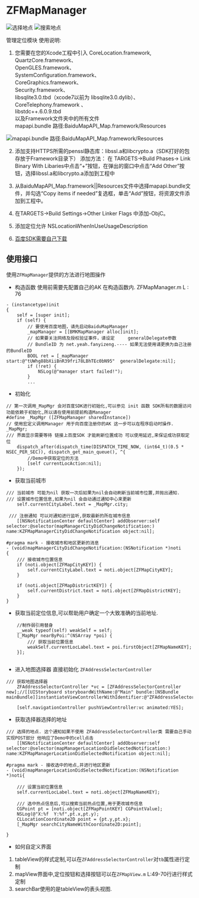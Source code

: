 

# ZFMapManager

![选择地点](http://ogrzc8ghg.bkt.clouddn.com/mapManager.gif)
![搜索地点](http://ogrzc8ghg.bkt.clouddn.com/sousuo.gif)

管理定位模块
使用说明:    
1. 您需要在您的Xcode工程中引入
                        CoreLocation.framework,   
                        QuartzCore.framework、   
                        OpenGLES.framework、   
                        SystemConfiguration.framework、   
                        CoreGraphics.framework、     
                        Security.framework、   
                        libsqlite3.0.tbd（xcode7以前为 libsqlite3.0.dylib）、   
                        CoreTelephony.framework 、   
                        libstdc++.6.0.9.tbd   
                        以及Framework文件夹中的所有文件     
                        mapapi.bundle 路径:BaiduMapAPI_Map.framework/Resources
 
![mapapi.bundle 路径:BaiduMapAPI_Map.framework/Resources](http://ogrzc8ghg.bkt.clouddn.com/%E5%B1%8F%E5%B9%95%E5%BF%AB%E7%85%A7%202017-02-19%20%E4%B8%8B%E5%8D%886.05.21.png)



2. 添加支持HTTPS所需的penssl静态库：libssl.a和libcrypto.a（SDK打好的包存放于Framework目录下）
 添加方法： 在 TARGETS->Build Phases-> Link Binary With Libaries中点击“+”按钮，在弹出的窗口中点击“Add Other”按钮，选择libssl.a和libcrypto.a添加到工程中
 
 
3. 从BaiduMapAPI_Map.framework||Resources文件中选择mapapi.bundle文件，并勾选“Copy items if needed”复选框，单击“Add”按钮，将资源文件添加到工程中。
 
 
 
4. 在TARGETS->Build Settings->Other Linker Flags 中添加-ObjC。
 
 
 
5. 添加定位允许 NSLocationWhenInUseUsageDescription


6. [百度SDK需要自己下载](http://mapopen-pub-iossdk.bj.bcebos.com/map/v3_2_1/all/BaiduMap_IOSSDK_v3.2.1_All.zip)


## 使用接口
使用`ZFMapManager`提供的方法进行地图操作

- 构造函数 使用前需要先配置自己的AK 在构造函数内. ZFMapManager.m  L : 76

```
- (instancetype)init
{
    self = [super init];
    if (self) {
        // 要使用百度地图，请先启动BaiduMapManager
        _mapManager = [[BMKMapManager alloc]init];
        // 如果要关注网络及授权验证事件，请设定     generalDelegate参数
        // BundleID 为 net.yeah.fanyizeng.---- 如果无法使用请更换为自己注册的BundleID
        BOOL ret = [_mapManager start:@"tUWhg88bXiiBnR39fri78LBhTEc0bN95"  generalDelegate:nil];
        if (!ret) {
            NSLog(@"manager start failed!");
        }
        ...
```

- 初始化
```
// 第一次调用_MapMgr 会对百度SDK进行初始化,可以参见 init 函数 SDK所有的数据访问功能依赖于初始化,所以请在使用前提前构造Manager
#define _MapMgr ([ZFMapManager sharedInstance])
// 使用宏定义调用Manager 用于向百度注册你的AK 这一步可以在程序启动时操作.
_MapMgr;
/// 界面显示需要等待 链接上百度SDK 才能刷新位置成功 可以使用延迟,来保证成功获取定位
    dispatch_after(dispatch_time(DISPATCH_TIME_NOW, (int64_t)(0.5 * NSEC_PER_SEC)), dispatch_get_main_queue(), ^{
        //Demo中获取定位的方法  
        [self currentLocAction:nil];
    });
```

- 获取当前城市

```
/// 当前城市 可能为nil 获取一次后如果为nil会自动刷新当前城市位置,并抛出通知. 
/// 设置城市位置信息,如果为nil 会自动通过通知中心来更新
    self.currentCityLabel.text = _MapMgr.city;

 /// 注册通知 可以对通知进行监听,获取最新的所在城市信息 
    [[NSNotificationCenter defaultCenter] addObserver:self selector:@selector(mapManagerCityDidChangeNotification:) name:KZFMapManagerCityDidChangeNotification object:nil];

#pragma mark - 接收城市和地区更新的消息
- (void)mapManagerCityDidChangeNotification:(NSNotification *)noti
{
    /// 接收城市位置信息
    if (noti.object[ZFMapCityKEY]) {
        self.currentCityLabel.text = noti.object[ZFMapCityKEY];
    }
    
    if (noti.object[ZFMapDistrictKEY]) {
        self.currentDistrict.text = noti.object[ZFMapDistrictKEY];
    }
}

```


- 获取当前定位信息,可以帮助用户确定一个大致准确的当前地址.

```
    //制作弱引用替身
    __weak typeof(self) weakSelf = self;
    [_MapMgr nearByPoi:^(NSArray *poi) {
        /// 获取当前位置信息
        weakSelf.currentLocLabel.text = poi.firstObject[ZFMapNameKEY];
    }];
    

```


- 进入地图选择器 直接初始化 `ZFAddressSelectorController` 
```
/// 获取地图选择器
    ZFAddressSelectorController *vc = [ZFAddressSelectorController new];//[[UIStoryboard storyboardWithName:@"Main" bundle:[NSBundle mainBundle]]instantiateViewControllerWithIdentifier:@"ZFAddressSelectorController"];
    
    [self.navigationController pushViewController:vc animated:YES];
```

- 获取选择器选择的地址

```
/// 选择的地点. 这个通知如果不使用 ZFAddressSelectorController类 需要自己手动实现POST部分 他响应了Demo中的cell点击
    [[NSNotificationCenter defaultCenter] addObserver:self selector:@selector(mapManagerLocationDidSelectedNotification:) name:KZFMapManagerLocationDidSelectedNotification object:nil];

#pragma mark - 接收选中的地点,并进行地区更新
- (void)mapManagerLocationDidSelectedNotification:(NSNotification *)noti{
    
    /// 设置当前位置信息
    self.currentLocLabel.text = noti.object[ZFMapNameKEY];
    
    /// 选中热点信息后,可以搜索当前热点位置,用于更改城市信息
    CGPoint pt = [noti.object[ZFMapPointKEY] CGPointValue];
    NSLog(@"X:%f  Y:%f",pt.x,pt.y);
    CLLocationCoordinate2D point = {pt.y,pt.x};
    [_MapMgr searchCityNameWithCoordinate2D:point];
    
}

```



- 如何自定义界面
1. tableView的样式定制,可以在`ZFAddressSelectorController`对`tb`属性进行定制
2. mapView界面中,定位按钮和选择按钮可以在`ZFMapView.m` L:49-70行进行样式定制
3. searchBar使用的是tableView的表头视图.